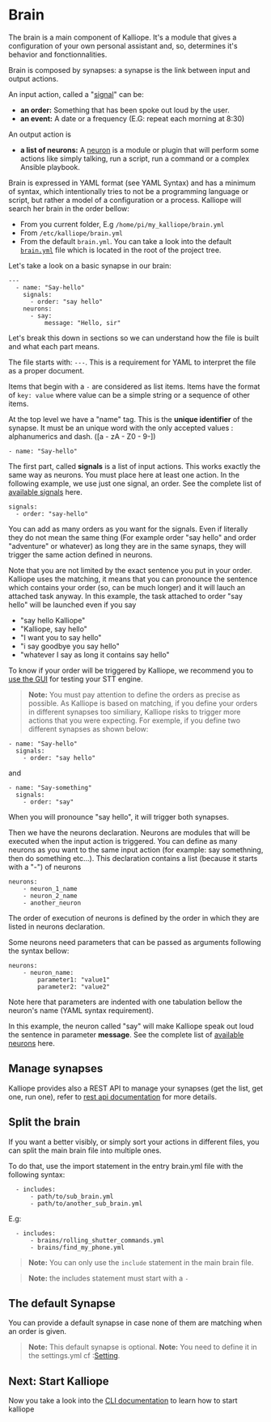 # Brain

The brain is a main component of Kalliope. It's a module that gives a configuration of your own personal assistant and, so, determines it's behavior and fonctionnalities.

Brain is composed by synapses: a synapse is the link between input and output actions.

An input action, called a "[signal](signals.md)" can be:
- **an order:** Something that has been spoke out loud by the user.
- **an event:** A date or a frequency (E.G: repeat each morning at 8:30)

An output action is
- **a list of neurons:** A [neuron](neurons.md) is a module or plugin that will perform some actions like simply talking, run a script, run a command or a complex Ansible playbook.

Brain is expressed in YAML format (see YAML Syntax) and has a minimum of syntax, which intentionally tries to not be a programming language or script, 
but rather a model of a configuration or a process.
Kalliope will search her brain in the order bellow:
- From you current folder, E.g `/home/pi/my_kalliope/brain.yml`
- From `/etc/kalliope/brain.yml`
- From the default `brain.yml`. You can take a look into the default [`brain.yml`](../kalliope/brain.yml) file which is located in the root of the project tree.

Let's take a look on a basic synapse in our brain:

```
---
  - name: "Say-hello"
    signals:
      - order: "say hello"
    neurons:      
      - say:
          message: "Hello, sir"    
```

Let's break this down in sections so we can understand how the file is built and what each part means.

The file starts with: `---`. This is a requirement for YAML to interpret the file as a proper document.

Items that begin with a ```-``` are considered as list items. Items have the format of ```key: value``` where value can be a simple string or a sequence of other items.

At the top level we have a "name" tag. This is the **unique identifier** of the synapse. It must be an unique word with the only accepted values : alphanumerics and dash. ([a - zA - Z0 - 9\-])
```
- name: "Say-hello"
```


The first part, called **signals** is a list of input actions. This works exactly the same way as neurons. You must place here at least one action.
In the following example, we use just one signal, an order. See the complete list of [available signals](signals.md) here.
```
signals:
  - order: "say-hello"
```

You can add as many orders as you want for the signals. Even if literally they do not mean the same thing (For example order "say hello" and order "adventure" or whatever) as long they are in the same synaps, they will trigger the same action defined in neurons. 

Note that you are not limited by the exact sentence you put in your order. Kalliope uses the matching, it means that you can pronounce the sentence which contains your order (so, can be much longer) and it will lauch an attached task anyway. In this example, the task attached to order "say hello" will be launched even if you say
- "say hello Kalliope"
- "Kalliope, say hello"
- "I want you to say hello"
- "i say goodbye you say hello"
- "whatever I say as long it contains say hello"

To know if your order will be triggered by Kalliope, we recommend you to [use the GUI](kalliope_cli.md) for testing your STT engine.

>**Note:**
You must pay attention to define the orders as precise as possible. As Kalliope is based on matching, if you define your orders in different synapses too similiary, Kalliope risks to trigger more actions that you were expecting. For exemple, if you define two different synapses as shown below:
```
- name: "Say-hello"
  signals:
    - order: "say hello"
```
and 
```
- name: "Say-something"
  signals:
    - order: "say"
```
When you will pronounce "say hello", it will trigger both synapses. 

Then we have the neurons declaration. Neurons are modules that will be executed when the input action is triggered. You can define as many neurons as you want to the same input action (for example: say somethning, then do something etc...). This declaration contains a list (because it starts with a "-") of neurons
```
neurons:
    - neuron_1_name
    - neuron_2_name
    - another_neuron
```

The order of execution of neurons is defined by the order in which they are listed in neurons declaration.

Some neurons need parameters that can be passed as arguments following the syntax bellow:
```
neurons:
    - neuron_name:
        parameter1: "value1"
        parameter2: "value2"
```
Note here that parameters are indented with one tabulation bellow the neuron's name (YAML syntax requirement).

In this example, the neuron called "say" will make Kalliope speak out loud the sentence in parameter **message**.
See the complete list of [available neurons](neuron_list.md) here.

## Manage synapses

Kalliope provides also a REST API to manage your synapses (get the list, get one, run one), refer to [rest api documentation](rest_api.md) for more details.


## Split the brain

If you want a better visibly, or simply sort your actions in different files, you can split the main brain file into multiple ones.

To do that, use the import statement in the entry brain.yml file with the following syntax:
```
  - includes:
      - path/to/sub_brain.yml
      - path/to/another_sub_brain.yml
```

E.g:
```
  - includes:
      - brains/rolling_shutter_commands.yml
      - brains/find_my_phone.yml
```

>**Note:** You can only use the `include` statement in the main brain file. 

>**Note:** the includes statement must start with a `-`


## The default Synapse

You can provide a default synapse in case none of them are matching when an order is given.
>**Note:** This default synapse is optional.
>**Note:** You need to define it in the settings.yml cf :[Setting](settings.md).

## Next: Start Kalliope
Now you take a look into the [CLI documentation](kalliope_cli.md) to learn how to start kalliope


